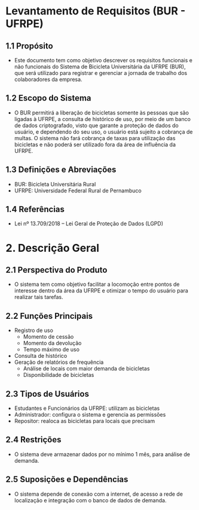 # Levantamento de Requisitos (BUR - UFRPE)
<p align = "center";
<img src="https://github.com/user-attachments/assets/54622bbd-cb40-483a-843d-2b4b1046ce0f" width="300" height="300">

	
## 1.1 Propósito
- Este documento tem como objetivo descrever os requisitos funcionais e não funcionais do Sistema de Bicicleta Universitária da UFRPE (BUR), que será utilizado para registrar e gerenciar a jornada de trabalho dos colaboradores da empresa.
## 1.2 Escopo do Sistema
- O BUR permitirá a liberação de bicicletas somente às pessoas que são ligadas à UFRPE, a consulta de histórico de uso, por meio de um banco de dados criptografado, visto que garante a proteção de dados do usuário, e dependendo do seu uso, o usuário está sujeito a cobrança de multas. O sistema não fará cobrança de taxas para utilização das bicicletas e não poderá ser utilizado fora da área de influência da UFRPE.
## 1.3 Definições e Abreviações
- BUR: Bicicleta Universitária Rural
- UFRPE: Universidade Federal Rural de Pernambuco
## 1.4 Referências
- Lei nº 13.709/2018 – Lei Geral de Proteção de Dados (LGPD)
# 2. Descrição Geral
## 2.1 Perspectiva do Produto
- O sistema tem como objetivo facilitar a locomoção entre pontos de interesse dentro da área da UFRPE e otimizar o tempo do usuário para realizar tais tarefas.  
## 2.2 Funções Principais
- Registro de uso
	- Momento de cessão
   	- Momento da devolução
   	- Tempo máximo de uso
- Consulta de histórico
- Geração de relatórios de frequência
	- Análise de locais com maior demanda de bicicletas
	- Disponibilidade de bicicletas
## 2.3 Tipos de Usuários
- Estudantes e Funcionários da UFRPE: utilizam as bicicletas
- Administrador: configura o sistema e gerencia as permissões
- Repositor: realoca as bicicletas para locais que precisam
## 2.4 Restrições
- O sistema deve armazenar dados por no mínimo 1 mês, para análise de demanda.
## 2.5 Suposições e Dependências
- O sistema depende de conexão com a internet, de acesso a rede de localização e integração com o banco de dados de demanda.



